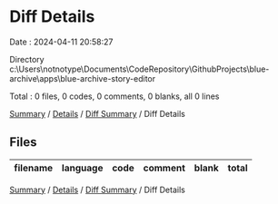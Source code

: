 # Diff Details

Date : 2024-04-11 20:58:27

Directory c:\\Users\\notnotype\\Documents\\CodeRepository\\GithubProjects\\blue-archive\\apps\\blue-archive-story-editor

Total : 0 files,  0 codes, 0 comments, 0 blanks, all 0 lines

[Summary](results.md) / [Details](details.md) / [Diff Summary](diff.md) / Diff Details

## Files
| filename | language | code | comment | blank | total |
| :--- | :--- | ---: | ---: | ---: | ---: |

[Summary](results.md) / [Details](details.md) / [Diff Summary](diff.md) / Diff Details